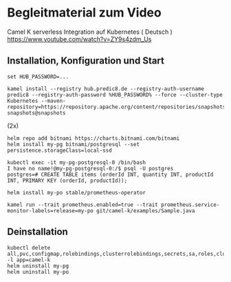 # Begleitmaterial zum Video #

Camel K serverless Integration auf Kubernetes ( Deutsch )
https://www.youtube.com/watch?v=ZY9s4zdm_Us

## Installation, Konfiguration und Start ##
```
set HUB_PASSWORD=...
```
```
kamel install --registry hub.predic8.de --registry-auth-username predic8 --registry-auth-password %HUB_PASSWORD% --force --cluster-type Kubernetes --maven-repository=https://repository.apache.org/content/repositories/snapshots@id=apache-snapshots@snapshots
```

(2x)

```
helm repo add bitnami https://charts.bitnami.com/bitnami
helm install my-pg bitnami/postgresql --set persistence.storageClass=local-ssd
```

```
kubectl exec -it my-pg-postgresql-0 /bin/bash
I have no name!@my-pg-postgresql-0:/$ psql -U postgres
postgres=# CREATE TABLE items (orderId INT, quantity INT, productId INT, PRIMARY KEY (orderId, productId));
```

```
helm install my-po stable/prometheus-operator 
```

```
kamel run --trait prometheus.enabled=true --trait prometheus.service-monitor-labels=release=my-po git/camel-k/examples/Sample.java
```
## Deinstallation ##

```
kubectl delete all,pvc,configmap,rolebindings,clusterrolebindings,secrets,sa,roles,clusterroles,crd -l app=camel-k
helm uninstall my-pg
helm uninstall my-po
```
